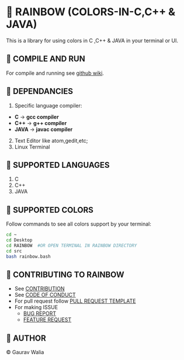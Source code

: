 # :rainbow: RAINBOW (COLORS-IN-C,C++ & JAVA)

This is a library for using colors in C ,C++ & JAVA in your terminal or UI.

## :rainbow: COMPILE AND RUN

For compile and running see [github wiki](https://github.com/GauravWalia19/RAINBOW/wiki/USAGE).

## :rainbow: DEPENDANCIES

1. Specific language compiler:
* **C** -> **gcc compiler**
* **C++** -> **g++ compiler**
* **JAVA** -> **javac compiler**
2. Text Editor like atom,gedit,etc;
3. Linux Terminal

## :rainbow: SUPPORTED LANGUAGES

1. C
2. C++
3. JAVA

## :rainbow: SUPPORTED COLORS

Follow commands to see all colors support by your terminal:

```bash
cd ~
cd Desktop
cd RAINBOW  #OR OPEN TERMINAL IN RAINBOW DIRECTORY
cd src
bash rainbow.bash
```

## :rainbow: CONTRIBUTING TO RAINBOW

* See [CONTRIBUTION](CONTRIBUTING.md)
* See [CODE OF CONDUCT](CODE_OF_CONDUCT.md)
* For pull request follow [PULL REQUEST TEMPLATE](.github/PULL_REQUEST_TEMPLATE.md)
* For making ISSUE
  * [BUG REPORT](.github/ISSUE_TEMPLATE/bug_report.md)
  * [FEATURE REQUEST](.github/ISSUE_TEMPLATE/feature_request.md)

## :rainbow: AUTHOR

:copyright: Gaurav Walia
